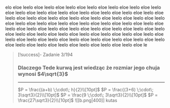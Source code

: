 elo eloe leelo eloe leelo eloe leelo eloe leelo eloe leelo eloe leelo eloe leelo eloe leelo eloe leelo eloe leelo eloe leelo eloe leelo eloe leelo eloe leelo eloe leelo eloe leelo eloe leelo eloe leelo eloe leelo eloe leelo eloe leelo eloe leelo eloe leelo eloe leelo eloe leelo eloe leelo eloe leelo eloe leelo eloe leelo eloe leelo eloe leelo eloe leelo eloe leelo eloe leelo eloe leelo eloe leelo eloe leelo eloe leelo eloe leelo eloe leelo eloe leelo eloe leelo eloe leelo eloe leelo eloe leelo eloe leelo eloe leelo eloe leelo eloe leelo eloe leelo eloe leelo eloe leelo eloe leelo eloe leelo eloe leelo eloe leelo eloe leelo eloe leelo eloe le

>[!success]- Zadanie 3/194
> ### Dlaczego Tede kurwą jest wiedząc że rozmiar jego chuja wynosi $4\sqrt{3}$
>---
>$P = \frac{(a+b) \;\cdot\; h}{2}\\[10pt]$ 
>$P = \frac{(3+6) \;\cdot\; 3\sqrt3}{2}\\[10pt]$ 
>$P = \frac{9 \;\cdot\; 3\sqrt3}{2}\\[10pt]$
>$P = \frac{27\sqrt3}{2}\\[10pt]$
>![[b.png|400]]
>kutas

